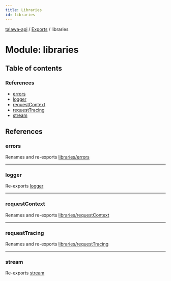 ```yaml
---
title: Libraries
id: libraries
---
```

[talawa-api](../README.md) / [Exports](../modules.md) / libraries

# Module: libraries

## Table of contents

### References

- [errors](libraries.md#errors)
- [logger](libraries.md#logger)
- [requestContext](libraries.md#requestcontext)
- [requestTracing](libraries.md#requesttracing)
- [stream](libraries.md#stream)

## References

### errors

Renames and re-exports [libraries/errors](libraries_errors.md)

___

### logger

Re-exports [logger](libraries_logger.md#logger)

___

### requestContext

Renames and re-exports [libraries/requestContext](libraries_requestContext.md)

___

### requestTracing

Renames and re-exports [libraries/requestTracing](libraries_requestTracing.md)

___

### stream

Re-exports [stream](libraries_logger.md#stream)

